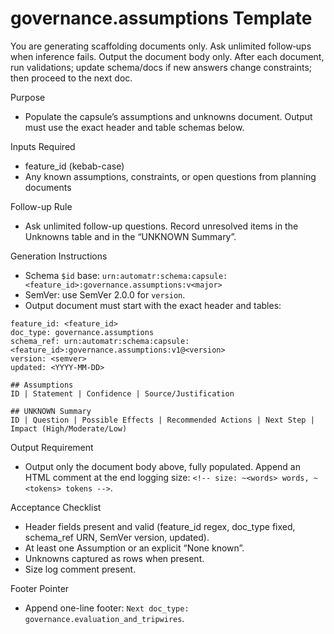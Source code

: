 # governance.assumptions Template

You are generating scaffolding documents only. Ask unlimited follow‑ups when inference fails. Output the document body only. After each document, run validations; update schema/docs if new answers change constraints; then proceed to the next doc.

Purpose
- Populate the capsule’s assumptions and unknowns document. Output must use the exact header and table schemas below.

Inputs Required
- feature_id (kebab-case)
- Any known assumptions, constraints, or open questions from planning documents

Follow-up Rule
- Ask unlimited follow-up questions. Record unresolved items in the Unknowns table and in the “UNKNOWN Summary”.

Generation Instructions
- Schema `$id` base: `urn:automatr:schema:capsule:<feature_id>:governance.assumptions:v<major>`
- SemVer: use SemVer 2.0.0 for `version`.
- Output document must start with the exact header and tables:

```
feature_id: <feature_id>
doc_type: governance.assumptions
schema_ref: urn:automatr:schema:capsule:<feature_id>:governance.assumptions:v1@<version>
version: <semver>
updated: <YYYY-MM-DD>

## Assumptions
ID | Statement | Confidence | Source/Justification

## UNKNOWN Summary
ID | Question | Possible Effects | Recommended Actions | Next Step | Impact (High/Moderate/Low)
```

Output Requirement
- Output only the document body above, fully populated. Append an HTML comment at the end logging size: `<!-- size: ~<words> words, ~<tokens> tokens -->`.

Acceptance Checklist
- Header fields present and valid (feature_id regex, doc_type fixed, schema_ref URN, SemVer version, updated).
- At least one Assumption or an explicit “None known”.
- Unknowns captured as rows when present.
- Size log comment present.

Footer Pointer
- Append one-line footer: `Next doc_type: governance.evaluation_and_tripwires`.
